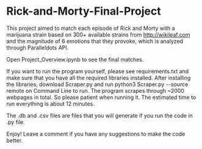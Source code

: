 # Rick-and-Morty-Final-Project

This project aimed to match each episode of Rick and Morty with a marijuana strain based on 300+ available strains from http://wikileaf.com and the magnitude of 6 emotions that they provoke, which is analyzed through Paralleldots API.

Open Project_Overview.ipynb to see the final matches.

If you want to run the program yourself, please see requirements.txt and make sure that you have all the required libraries installed.
After installing the libraries, download Scraper.py and run python3 Scraper.py --source remote on Command Line to run.
The program scrapes through ~2000 webpages in total. So please patient when running it. The estimated time to run everything is about 12 minutes. 

The .db and .csv files are files that you will generate if you run the code in .py file.


Enjoy! Leave a comment if you have any suggestions to make the code better.
